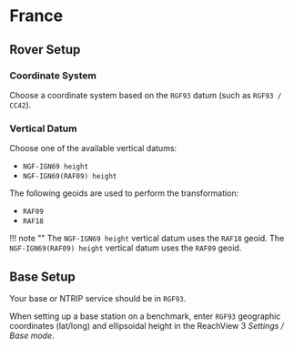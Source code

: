 # France

## Rover Setup

### Coordinate System

Choose a coordinate system based on the `RGF93` datum (such as `RGF93 / CC42`).

### Vertical Datum

Choose one of the available vertical datums:

* `NGF-IGN69 height`
* `NGF-IGN69(RAF09) height`

The following geoids are used to perform the transformation:

* `RAF09`
* `RAF18`

!!! note ""
	The `NGF-IGN69 height` vertical datum uses the `RAF18` geoid. The `NGF-IGN69(RAF09) height` vertical datum uses the `RAF09` geoid.

## Base Setup

Your base or NTRIP service should be in `RGF93`.

When setting up a base station on a benchmark, enter `RGF93` geographic coordinates (lat/long) and ellipsoidal height in the ReachView 3 *Settings / Base mode*.
